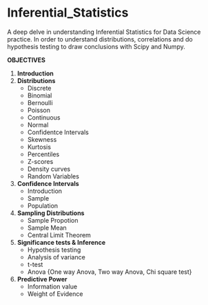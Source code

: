 # Inferential_Statistics
A deep delve in understanding Inferential Statistics for Data Science practice. In order to understand distributions, correlations and do hypothesis testing to draw conclusions with Scipy and Numpy.

**OBJECTIVES**
1. **Introduction**
2. **Distributions**
     - Discrete
     - Binomial
     - Bernoulli
     - Poisson
     - Continuous
     - Normal
     - Confidentce Intervals
     - Skewness
     - Kurtosis
     - Percentiles
     - Z-scores
     - Density curves
     - Random Variables
3. **Confidence Intervals**
     - Introduction
     - Sample
     - Population
4. **Sampling Distributions**
     - Sample Propotion
     - Sample Mean
     - Central Limit Theorem
5. **Significance tests & Inference**
     - Hypothesis testing
     - Analysis of variance
     - t-test
     - Anova {One way Anova, Two way Anova, Chi square test}
6. **Predictive Power**
     - Information value
     - Weight of Evidence
